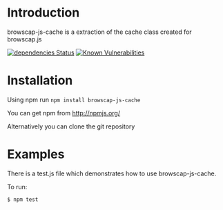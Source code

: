 # Introduction

browscap-js-cache is a extraction of the cache class created for browscap.js

[![dependencies Status](https://david-dm.org/mimmi20/browscap-js-cache/status.svg)](https://david-dm.org/mimmi20/browscap-js-cache)
[![Known Vulnerabilities](https://snyk.io/test/github/mimmi20/browscap-js-cache/badge.svg)](https://snyk.io/test/github/mimmi20/browscap-js-cache)

# Installation

Using npm run `npm install browscap-js-cache`

You can get npm from http://npmjs.org/

Alternatively you can clone the git repository

# Examples

There is a test.js file which demonstrates how to use browscap-js-cache.

To run:

```node
$ npm test
```
